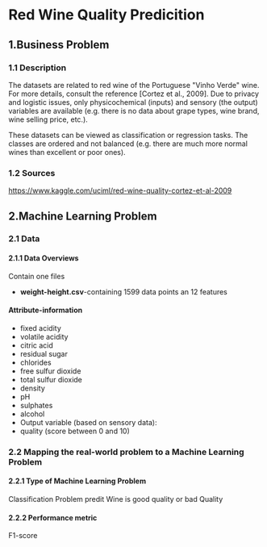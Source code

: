 # Red Wine Quality Predicition

## 1.Business Problem

### 1.1 Description
The datasets are related to red wine of the Portuguese "Vinho Verde" wine. For more details, consult the reference [Cortez et al., 2009]. Due to privacy and logistic issues, only physicochemical (inputs) and sensory (the output) variables are available (e.g. there is no data about grape types, wine brand, wine selling price, etc.).

These datasets can be viewed as classification or regression tasks. The classes are ordered and not balanced (e.g. there are much more normal wines than excellent or poor ones).



### 1.2 Sources
https://www.kaggle.com/uciml/red-wine-quality-cortez-et-al-2009

## 2.Machine Learning Problem

### 2.1 Data
#### 2.1.1 Data Overviews
Contain one files 
* <b>weight-height.csv</b>-containing 1599 data points an 12 features</br>

#### Attribute-information
* fixed acidity 
* volatile acidity 
* citric acid 
* residual sugar 
* chlorides 
* free sulfur dioxide 
* total sulfur dioxide 
* density 
* pH 
* sulphates 
* alcohol 
* Output variable (based on sensory data): 
* quality (score between 0 and 10) 

### 2.2 Mapping the real-world problem to a Machine Learning Problem
#### 2.2.1 Type of Machine Learning Problem
Classification Problem predit Wine is good quality or bad Quality

#### 2.2.2 Performance metric
F1-score
